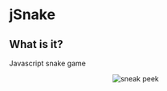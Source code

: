 # jSnake
## What is it?

Javascript snake game

<p align="center">
<img src="https://media.giphy.com/media/mnSYoBW855uKDhlSwu/giphy.gif" alt="sneak peek" />
</p> 
